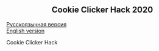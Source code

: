 <h2 align="center">Cookie Clicker Hack 2020</h2> 

[Русскоязычная версия](https://github.com/TrueMajner/Cookie-Clicker-Hack/blob/master/README.md)  
[English version](https://github.com/TrueMajner/Cookie-Clicker-Hack/blob/master/README-EN.md)  
  
Cookie Clicker Hack
